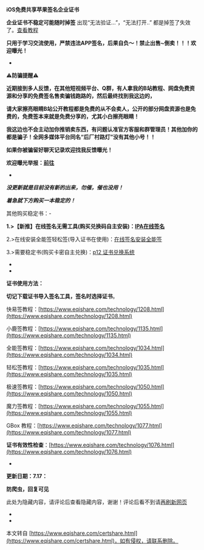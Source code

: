 **iOS免费共享苹果签名企业证书**

**企业证书不稳定可能随时掉签** 出现“无法验证...”，“无法打开..” 都是掉签了失效了。[查看教程](https://www.bilibili.com/video/BV1YA411U7uh/)

**只用于学习交流使用，严禁违法APP签名，后果自负～！**禁止出售~倒卖！！！欢迎曝光！****

-

⚠️**防骗提醒**⚠️

**近期接到多人反馈，在其他短视频平台、Q群，有人拿我的B站教程、网盘免费资源和分享的免费签名售卖骗钱跑路的，然后最终找到我这边的，**

**请大家擦亮眼睛B站公开教程都是免费的从不会卖人，公开的部分网盘资源也是免费的，免费签本来就是免费分享的，尤其小白擦亮眼睛！**

**我这边也不会主动加你推销卖东西，有问题认准官方客服和群管理员！其他加你的都是骗子！全网多媒体平台同名“后厂村路灯”没有其他小号！！**

**如果你被骗留好聊天记录欢迎找我反馈曝光！**

**欢迎曝光举报：[前往](https://www.eqishare.com/technology/1195.html)**

-

_**没更新就是目前没有新的出来，勿催，催也没用！**_

_**着急就下方购买一本稳定的！**_

其他购买稳定书：-

**1.>【新推】在线签名无需工具(购买兑换码自主安装)：**[**IPA在线签名**](https://app.hccld.com/)

2.>在线安装全能签轻松签(导入证书在使用)：[在线签名安装全能签](https://ios.hccld.com/)

3.>需要稳定书(购买卡密自主兑换)：[p12 证书兑换系统](https://udid.hccld.com/)

-

-

**证书使用方法：**

**切记下载证书导入签名工具，签名时选择证书**。

快易签教程：[https://www.eqishare.com/technology/1208.html](https://www.eqishare.com/technology/1208.html)

小鹿签教程：[https://www.eqishare.com/technology/1135.html](https://www.eqishare.com/technology/1135.html)

全能签教程：[https://www.eqishare.com/technology/1034.html](https://www.eqishare.com/technology/1034.html)

轻松签教程：[https://www.eqishare.com/technology/1035.html](https://www.eqishare.com/technology/1035.html)

极速签教程：[https://www.eqishare.com/technology/1050.html](https://www.eqishare.com/technology/1050.html)

魔力签教程：[https://www.eqishare.com/technology/1055.html](https://www.eqishare.com/technology/1055.html)

GBox 教程：[https://www.eqishare.com/technology/1077.html](https://www.eqishare.com/technology/1077.html)

**证书有效性检查**：[https://www.eqishare.com/technology/1076.html](https://www.eqishare.com/technology/1076.html)

-

**更新日期：7.17：**

**防爬虫，回复可见**

此处为隐藏内容，请评论后查看隐藏内容，谢谢！评论后看不到请[再刷新网页](javascript:location.reload();)

-

-

本文转自 [https://www.eqishare.com/certshare.html](https://www.eqishare.com/certshare.html)，如有侵权，请联系删除。
